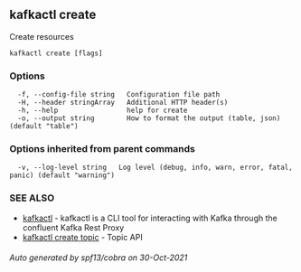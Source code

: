 ## kafkactl create

Create resources

```
kafkactl create [flags]
```

### Options

```
  -f, --config-file string   Configuration file path
  -H, --header stringArray   Additional HTTP header(s)
  -h, --help                 help for create
  -o, --output string        How to format the output (table, json) (default "table")
```

### Options inherited from parent commands

```
  -v, --log-level string   Log level (debug, info, warn, error, fatal, panic) (default "warning")
```

### SEE ALSO

* [kafkactl](kafkactl.md)	 - kafkactl is a CLI tool for interacting with Kafka through the confluent Kafka Rest Proxy
* [kafkactl create topic](kafkactl_create_topic.md)	 - Topic API

###### Auto generated by spf13/cobra on 30-Oct-2021

